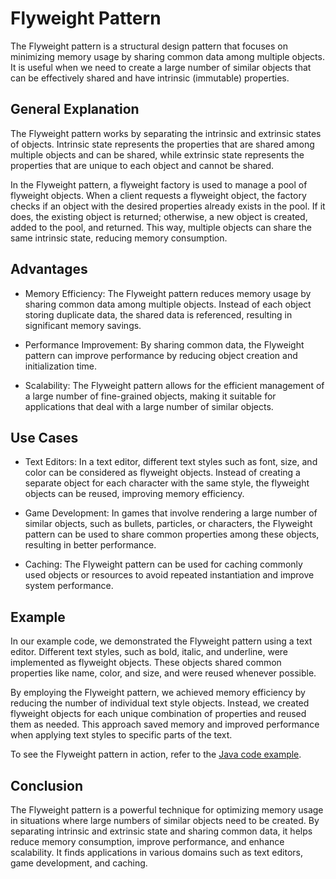 # Flyweight Pattern

The Flyweight pattern is a structural design pattern that focuses on minimizing memory usage by sharing common data among multiple objects. It is useful when we need to create a large number of similar objects that can be effectively shared and have intrinsic (immutable) properties.

## General Explanation

The Flyweight pattern works by separating the intrinsic and extrinsic states of objects. Intrinsic state represents the properties that are shared among multiple objects and can be shared, while extrinsic state represents the properties that are unique to each object and cannot be shared.

In the Flyweight pattern, a flyweight factory is used to manage a pool of flyweight objects. When a client requests a flyweight object, the factory checks if an object with the desired properties already exists in the pool. If it does, the existing object is returned; otherwise, a new object is created, added to the pool, and returned. This way, multiple objects can share the same intrinsic state, reducing memory consumption.

## Advantages

- Memory Efficiency: The Flyweight pattern reduces memory usage by sharing common data among multiple objects. Instead of each object storing duplicate data, the shared data is referenced, resulting in significant memory savings.

- Performance Improvement: By sharing common data, the Flyweight pattern can improve performance by reducing object creation and initialization time.

- Scalability: The Flyweight pattern allows for the efficient management of a large number of fine-grained objects, making it suitable for applications that deal with a large number of similar objects.

## Use Cases

- Text Editors: In a text editor, different text styles such as font, size, and color can be considered as flyweight objects. Instead of creating a separate object for each character with the same style, the flyweight objects can be reused, improving memory efficiency.

- Game Development: In games that involve rendering a large number of similar objects, such as bullets, particles, or characters, the Flyweight pattern can be used to share common properties among these objects, resulting in better performance.

- Caching: The Flyweight pattern can be used for caching commonly used objects or resources to avoid repeated instantiation and improve system performance.

## Example

In our example code, we demonstrated the Flyweight pattern using a text editor. Different text styles, such as bold, italic, and underline, were implemented as flyweight objects. These objects shared common properties like name, color, and size, and were reused whenever possible.

By employing the Flyweight pattern, we achieved memory efficiency by reducing the number of individual text style objects. Instead, we created flyweight objects for each unique combination of properties and reused them as needed. This approach saved memory and improved performance when applying text styles to specific parts of the text.

To see the Flyweight pattern in action, refer to the [Java code example](./src/main/java/Main.java).

## Conclusion

The Flyweight pattern is a powerful technique for optimizing memory usage in situations where large numbers of similar objects need to be created. By separating intrinsic and extrinsic state and sharing common data, it helps reduce memory consumption, improve performance, and enhance scalability. It finds applications in various domains such as text editors, game development, and caching.